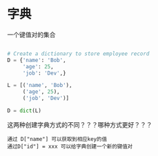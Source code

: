 # 字典

一个键值对的集合

```py

# Create a dictionary to store employee record
D = {'name': 'Bob',
     'age': 25,
     'job': 'Dev',}

L = [('name', 'Bob'),
     ('age', 25),
     ('job', 'Dev')]

D = dict(L)

```

这两种创建字典方式的不同？？？哪种方式更好？？？

```
通过 D["name"] 可以获取到相应key的值
通过D["id"] = xxx 可以给字典创建一个新的键值对
```